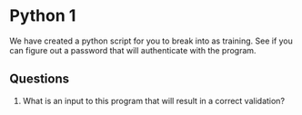 # Python 1
We have created a python script for you to break into as training. See if you can figure out a password that will authenticate with the program.

## Questions
1. What is an input to this program that will result in a correct validation?